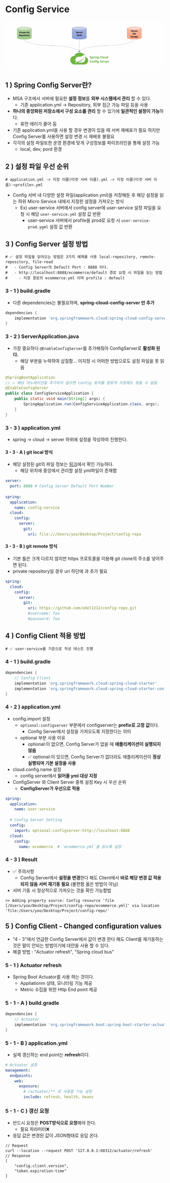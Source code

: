 # Config Service

![img.png](img.png)

## 1 ) Spring Config Server란?
- MSA 구조에서 서버에 필요한 **설정 정보**를 **외부 시스템에서 관리** 할 수 있다.
  - 기존 application.yml -> Repository, 외부 접근 가능 파일 등을 사용
- **하나의 중앙화된 저장소에서 구성 요소를 관리** 할 수 있기에 **일관적인 설정이 가능**하다.
  - 휴먼 에러가 줄어 듬
- 기존 application.yml을 사용 할 경우 변경이 있을 때 서버 재배포가 필요 하지만 Config Server를 사용하면 설정 변경 시  재배포 불필요
- 각각의 설정 파일또한 운영 환경에 맞게 구성정보를 파이프라인을 통해 설정 가능
    - local, dev, pord 환경

## 2 ) 설정 파일 우선 순위
```properties
# application.yml -> 지정 이름(타겟 서버 이름).yml -> 지정 이름(타겟 서버 이름)-<profile>.yml 
```
- Config 서버 내 다양한 설정 파일(application.yml)을 저장해둔 후 해당 설정을 읽는 하위 Micro Service 내에서 지정한 설정을 가져오는 방식
  - Ex) user-service 서버에서 config server에 user-service 설정 파일을 요청 시 해당 `user-service.yml` 설정 값 반환
    - user-service 서버에서 profile을 prod로 요청 시 `user-service-prod.ygml` 설정 값 반환

## 3 ) Config Server 설정 방법
```properties
# ✅ 설정 파일을 읽어오는 방법은 3가지 예제를 사용 local-repository, remote-repository, file-read 
#   - Config Server의 Default Port : 8888 이다.
#   - http://localhost:8888/ecommerce/default 경로 요청 시 파일을 읽는 방법
#     - 지정 경로의 ecommerce.yml 이며 profile : default 
```

### 3 - 1 ) build.gradle
- 다른 dependencies는 불필요하며, **spring-cloud-config-server 만 추가**
```groovy
dependencies {
	implementation 'org.springframework.cloud:spring-cloud-config-server'
}
```

### 3 - 2 ) ServerApplication.java
- 가장 중요하다 `@EnableConfigServer`를 추가해줘야 ConfigServer로 **활성화 된다.**
  - 해당 부분을 누락하여 삽질함... 미지정 시 어떠한 방법으로도 설정 파일을 못 읽음
```java
@SpringBootApplication
// ⭐️ 해당 어노테이션을 추가하지 않으면 config 위치를 알맞게 지정해도 찾을 수 없음
@EnableConfigServer
public class ConfigServiceApplication {
	public static void main(String[] args) {
		SpringApplication.run(ConfigServiceApplication.class, args);
	}
}
```

### 3 - 3 ) application.yml
- spring -> cloud -> server 하위에 설정을 작성하여 진행한다.
####  3 - 3 - A )  git local 방식
- 해당 설정된 git의 파일 정보는 [링크](https://github.com/edel1212/Micro-Service-Architecture-Study/tree/main/git-local-repo)에서 확인 가능하다.
  - 해당 위치에 중앙에서 관리할 설정 yml파일이 존재함
```yaml
server:
  port: 8888 # Config Server Default Port Number

spring:
  application:
    name: config-service
  cloud:
    config:
      server:
        git:
          uri: file:///Users/yoo/Desktop/Project/config-repo
```

####  3 - 3 - B ) git remote 방식
- 기본 틀은 크게 다르지 않지만 https 프로토콜을 이용해 git clone의 주소를 넣어주면 된다.
- private repository일 경우 uri 하단에 <username> 과 <password> 추가 필요
```yaml
spring:
  cloud:
    config:
      server:
        git:
          uri: https://github.com/edel1212/config-repo.git
          #username: foo
          #password: foo
```

##  4 ) Config Client 적용 방법
```properties
# ✅ user-service를 기준으로 작성 테스트 진행
```

### 4 - 1 ) build.gradle
```groovy
dependencies {
	// Config Client
	implementation 'org.springframework.cloud:spring-cloud-starter'
	implementation 'org.springframework.cloud:spring-cloud-starter-config'
}
```

### 4 - 2 ) application.yml
- config.import 설정
  - `optional:configserver` 부분에서 configserver는 **prefix로 고정 값**이다.
    - Config Server에서 설정을 가져오도록 지정한다는 의미
  - optional 부분 사용 이유
    -  optional:이 없으면, Config Server가 없을 때 **애플리케이션이 실행되지 않음**
    -   ✅ optional:이 있으면, Config Server가 없더라도 애플리케이션이 **정상 실행되며 기본 설정을 사용**
- cloud.config.name 설정
  - config server에서 **읽어올 yml 대상 지정**
- ConfigServer 와 Client Server 중복 설정 Key 시 우선 순위
  - **ConfigServer가 우선으로 적용**
```yaml
spring:
  application:
    name: user-service

  # Config Server Setting
  config:
    import: optional:configserver:http://localhost:8888
  cloud:
    config:
      name: ecommerce  # `ecommerce.yml`을 읽도록 설정
```

### 4 - 3 ) Result 
- ✅ 주의사항
  - Config Server에서 **설정을 변경**한다 해도 Client에서 **바로 해당 변경 값 적용되지 않음 서버 재기동 필요** (불편함 옳은 방법이 아님)
- 서버 기동 시 정상적으로 가져오는 것을 확인 가능함법
```text
>> Adding property source: Config resource 'file [/Users/yoo/Desktop/Project/config-repo/ecommerce.yml]' via location 'file:/Users/yoo/Desktop/Project/config-repo/'
```

## 5 ) Config Client - Changed configuration values
- "4 - 3"에서 언급한 Config Server에서 값이 변경 한다 해도 Client를 재기동하는 것은 말이 안되는 방법이기에 대안을 사용 할 수 있다.
- 해결 방법 : "Actuator refresh", "Spring cloud bus"

### 5 - 1 ) Actuator refresh
- Spring Boot Actuator를 사용 하는 것이다.
  - Appliationm 상태, 모니터링 기능 제공
  - Metric 수집을 위한 Http End point 제공

### 5 - 1 - A ) build.gradle
```groovy
dependencies {
	// Actuator
	implementation 'org.springframework.boot:spring-boot-starter-actuator'
}
```

### 5 - 1 - B ) application.yml
- 실제 갱신하는 end point는 **refresh**이다. 
```yaml
# Actuator 설정
management:
  endpoints:
    web:
      exposure:
        # /actuator/** 로 사용할 기능 설정
        include: refresh, health, beans
```

### 5 - 1 - C ) 갱신 요청
- 반드시 요청은 **POST방식으로 요청**해야 한다.
  - 필요 파라미터❌
- 응답 값은 변경된 값이  JSON형태로 응답 온다.
```text
// Request
curl --location --request POST '127.0.0.1:60312/actuator/refresh'
// Response
[
    "config.client.version",
    "token.expiration-time"
]
```